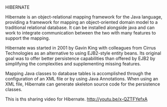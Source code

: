 HIBERNATE

Hibernate is an object-relational mapping framework for the Java language, providing a framework for mapping an object-oriented domain model to a traditional relational database. It can be installed alongside java and can work to integrate communication between the two with many features to support the mapping. 

Hibernate was started in 2001 by Gavin King with colleagues from Cirrus Technologies as an alternative to using EJB2-style entity beans. Its original goal was to offer better persistence capabilities than offered by EJB2 by simplifying the complexities and supplementing missing features.

Mapping Java classes to database tables is accomplished through the configuration of an XML file or by using Java Annotations. When using an XML file, Hibernate can generate skeleton source code for the persistence classes.

This is ths sharing video for Hibernate.
http://youtu.be/x-QZTFYefxA
